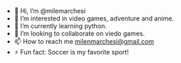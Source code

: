 - 👋 Hi, I’m @milemarchesi
- 👀 I’m interested in video games, adventure and anime. 
- 🌱 I’m currently learning python. 
- 💞️ I’m looking to collaborate on viedo games.
- 📫 How to reach me milenmarchesi@gmail.com
- ⚡ Fun fact: Soccer is my favorite sport!

<!---
milemarchesi/milemarchesi is a ✨ special ✨ repository because its `README.md` (this file) appears on your GitHub profile.
You can click the Preview link to take a look at your changes.
--->
